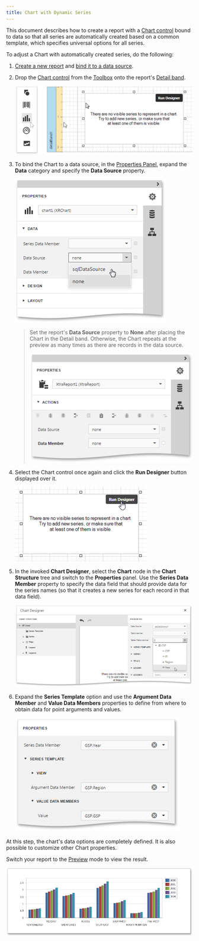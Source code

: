 ```yaml
---
title: Chart with Dynamic Series
---
```

This document describes how to create a report with a [Chart control](../../../../interface-elements-for-web/articles/report-designer/report-elements/report-controls.md) bound to data so that all series are automatically created based on a common template, which specifies universal options for all series.

To adjust a Chart with automatically created series, do the following:
1. [Create a new report](../../../../interface-elements-for-web/articles/report-designer/creating-reports/basic-operations/create-a-new-report.md) and [bind it to a data source](../../../../interface-elements-for-web/articles/report-designer/creating-reports/providing-data/bind-a-report-to-data.md).
2. Drop the [Chart control](../../../../interface-elements-for-web/articles/report-designer/report-elements/report-controls.md) from the [Toolbox](../../../../interface-elements-for-web/articles/report-designer/interface-elements/toolbox.md) onto the report's [Detail band](../../../../interface-elements-for-web/articles/report-designer/report-elements/report-bands.md).
	
	![eud-chart-static-0](../../../images/Img119105.png)
3. To bind the Chart to a data source, in the [Properties Panel](../../../../interface-elements-for-web/articles/report-designer/interface-elements/properties-panel.md), expand the **Data** category and specify the **Data Source** property.
	
	![eud-chart-static-series-1](../../../images/Img119106.png)
	
	> Set the report's **Data Source** property to **None** after placing the Chart in the Detail band. Otherwise, the Chart repeats at the preview as many times as there are records in the data source.
	> 
	> ![eud-chart-static-series-2](../../../images/Img119107.png)
4. Select the Chart control once again and click the **Run Designer** button displayed over it.
	
	![eud-chart-control-run-designer](../../../images/Img128698.png)
5. In the invoked **Chart Designer**, select the **Chart** node in the **Chart Structure** tree and switch to the **Properties** panel. Use the **Series Data Member** property to specify the data field that should provide data for the series names (so that it creates a new series for each record in that data field).
	
	![eud-chart-control-series-data-member](../../../images/Img128702.png)
6. Expand the **Series Template** option and use the **Argument Data Member** and **Value Data Members** properties to define from where to obtain data for point arguments and values.
	
	![eud-chart-control-series-template](../../../images/Img128703.png)

At this step, the chart's data options are completely defined. It is also possible to customize other Chart properties.

Switch your report to the [Preview](../../../../interface-elements-for-web/articles/report-designer/document-preview.md) mode to view the result.

![eud-chart-dynamic-series-3](../../../images/Img119126.png)